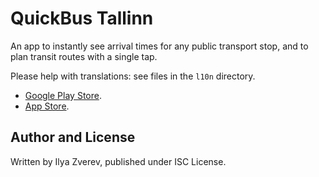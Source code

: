 # QuickBus Tallinn

An app to instantly see arrival times for any public transport stop,
and to plan transit routes with a single tap.

Please help with translations: see files in the `l10n` directory.

* [Google Play Store](https://play.google.com/store/apps/details?id=info.zverev.ilya.quick_bus).
* [App Store](https://apps.apple.com/app/easy-transit-tallinn/id1604905414).

## Author and License

Written by Ilya Zverev, published under ISC License.
